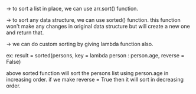
-> to sort a list in place, we can use  arr.sort() function. 

-> to sort any data structure, we can use sorted() function. this function won't make any changes in original data structure but will create a new one and return that.

-> we can do custom sorting by giving lambda function also.

ex: result = sorted(persons, key = lambda person : person.age, reverse = False)

above sorted function will sort the persons list using person.age in increasing order. if we make reverse = True then it will sort in decreasing order.